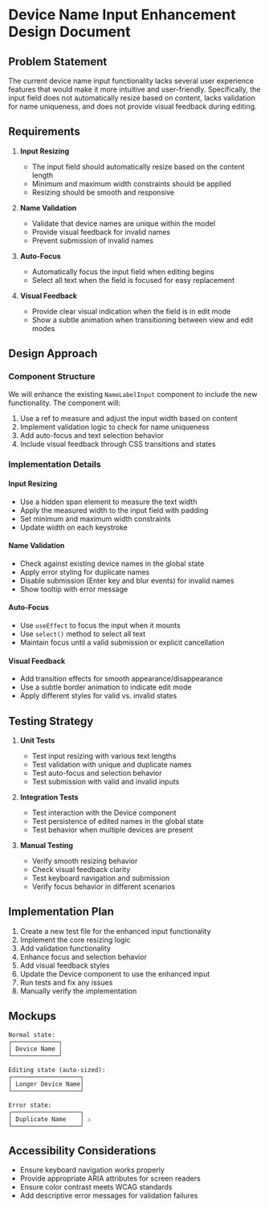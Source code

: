 # Device Name Input Enhancement Design Document

## Problem Statement
The current device name input functionality lacks several user experience features that would make it more intuitive and user-friendly. Specifically, the input field does not automatically resize based on content, lacks validation for name uniqueness, and does not provide visual feedback during editing.

## Requirements

1. **Input Resizing**
   - The input field should automatically resize based on the content length
   - Minimum and maximum width constraints should be applied
   - Resizing should be smooth and responsive

2. **Name Validation**
   - Validate that device names are unique within the model
   - Provide visual feedback for invalid names
   - Prevent submission of invalid names

3. **Auto-Focus**
   - Automatically focus the input field when editing begins
   - Select all text when the field is focused for easy replacement

4. **Visual Feedback**
   - Provide clear visual indication when the field is in edit mode
   - Show a subtle animation when transitioning between view and edit modes

## Design Approach

### Component Structure
We will enhance the existing `NameLabelInput` component to include the new functionality. The component will:

1. Use a ref to measure and adjust the input width based on content
2. Implement validation logic to check for name uniqueness
3. Add auto-focus and text selection behavior
4. Include visual feedback through CSS transitions and states

### Implementation Details

#### Input Resizing
- Use a hidden span element to measure the text width
- Apply the measured width to the input field with padding
- Set minimum and maximum width constraints
- Update width on each keystroke

#### Name Validation
- Check against existing device names in the global state
- Apply error styling for duplicate names
- Disable submission (Enter key and blur events) for invalid names
- Show tooltip with error message

#### Auto-Focus
- Use `useEffect` to focus the input when it mounts
- Use `select()` method to select all text
- Maintain focus until a valid submission or explicit cancellation

#### Visual Feedback
- Add transition effects for smooth appearance/disappearance
- Use a subtle border animation to indicate edit mode
- Apply different styles for valid vs. invalid states

## Testing Strategy

1. **Unit Tests**
   - Test input resizing with various text lengths
   - Test validation with unique and duplicate names
   - Test auto-focus and selection behavior
   - Test submission with valid and invalid inputs

2. **Integration Tests**
   - Test interaction with the Device component
   - Test persistence of edited names in the global state
   - Test behavior when multiple devices are present

3. **Manual Testing**
   - Verify smooth resizing behavior
   - Check visual feedback clarity
   - Test keyboard navigation and submission
   - Verify focus behavior in different scenarios

## Implementation Plan

1. Create a new test file for the enhanced input functionality
2. Implement the core resizing logic
3. Add validation functionality
4. Enhance focus and selection behavior
5. Add visual feedback styles
6. Update the Device component to use the enhanced input
7. Run tests and fix any issues
8. Manually verify the implementation

## Mockups

```
Normal state:
┌─────────────┐
│ Device Name │
└─────────────┘

Editing state (auto-sized):
┌───────────────────┐
│ Longer Device Name│
└───────────────────┘

Error state:
┌───────────────────┐
│ Duplicate Name    │ ⚠️
└───────────────────┘
```

## Accessibility Considerations
- Ensure keyboard navigation works properly
- Provide appropriate ARIA attributes for screen readers
- Ensure color contrast meets WCAG standards
- Add descriptive error messages for validation failures 